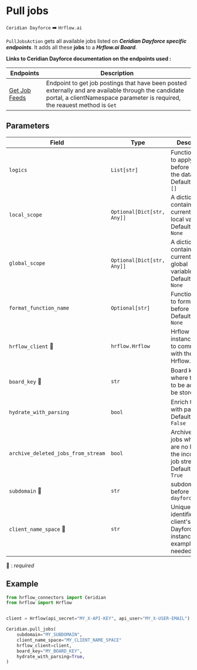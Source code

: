 # Pull jobs

`Ceridian Dayforce` :arrow_right: `Hrflow.ai`

`PullJobsAction` gets all available jobs listed on ***Ceridian Dayforce specific endpoints***. It adds all these **jobs** to a ***Hrflow.ai Board***.

**Links to Ceridian Dayforce documentation on the endpoints used :**

| Endpoints | Description |
| --------- | ----------- |
|[Get Job Feeds](https://developers.dayforce.com/Build/API-Explorer/Recruiting/Get-Job-Postings.aspx)         | Endpoint to get job postings that have been posted externally and are available through the candidate portal, a clientNamespace parameter is required, the reauest method is `Get`            |
## Parameters

| Field | Type | Description |
| ----- | ---- | ----------- |
| `logics`  | `List[str]` | Function names to apply as filter before pushing the data. Default value : `[]`        |
| `local_scope`  | `Optional[Dict[str, Any]]` | A dictionary containing the current scope's local variables. Default value : `None`        |
| `global_scope`  | `Optional[Dict[str, Any]]` | A dictionary containing the current scope's global variables. Default value : `None`       |
| `format_function_name`  | `Optional[str]` | Function name to format job before pushing. Default value : `None`        |
| `hrflow_client` :red_circle: | `hrflow.Hrflow` | Hrflow client instance used to communicate with the Hrflow.ai API        |
| `board_key` :red_circle: | `str` | Board key where the jobs to be added will be stored        |
| `hydrate_with_parsing`  | `bool` | Enrich the job with parsing. Default value : `False`        |
| `archive_deleted_jobs_from_stream`  | `bool` | Archive Board jobs when they are no longer in the incoming job stream. Default value : `True`        |
| `subdomain` :red_circle: | `str` | subdomain just before `dayforcehcm.com`     |
| `client_name_space` :red_circle: | `str` | Uniquely identifies the client's Dayforce instance for example. Is needed to login |
:red_circle: : *required* 

## Example

```python
from hrflow_connectors import Ceridian
from hrflow import Hrflow


client = Hrflow(api_secret="MY_X-API-KEY", api_user="MY_X-USER-EMAIL")

Ceridian.pull_jobs(
    subdomain="MY_SUBDOMAIN",
    client_name_space="MY_CLIENT_NAME_SPACE"
    hrflow_client=client,
    board_key="MY_BOARD_KEY",
    hydrate_with_parsing=True,
)
```